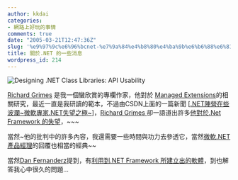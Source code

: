 ```yaml
---
author: kkdai
categories:
- 網路上好玩的事情
comments: true
date: "2005-03-21T12:47:36Z"
slug: '%e9%97%9c%e6%96%bcnet-%e7%9a%84%e4%b8%80%e4%ba%9b%e6%b6%88%e6%81%af'
title: 關於.NET 的一些消息
wordpress_id: 214
---
```


![Designing .NET Class Libraries: API Usability](http://msdn.microsoft.com/netframework/art/NETFw.jpg)

[Richard Grimes](http://www.grimes.demon.co.uk/index.htm) 是我一個蠻欣賞的專欄作家，他對於 [Managed Extensions](http://www.amazon.com/exec/obidos/tg/detail/-/0735617244/qid=1111132667/sr=8-1/ref=sr_8_xs_ap_i1_xgl14/103-9970321-9491862?v=glance&s=books&n=507846)的相關研究，最近一直是我研讀的範本，不過由CSDN上面的一篇新聞 [[.NET陣營在些波瀾~微軟專家.NET失望之極~](http://www.csdn.net/news/newstopic/20/20044.shtml)]，[Richard Grimes](http://www.grimes.demon.co.uk/index.htm)[ ](http://www.grimes.demon.co.uk/index.htm)卻一語道出許多[他對於.Net Framework 的失望](http://www.ddj.com/documents/s=9211/ddj050201dnn/)，~~~

當然~他的批判中的許多內容，我還需要一些時間與功力去參透它，當然[微軟.NET 產品經理](http://blogs.msdn.com/danielfe/archive/2005/02/22/378343.aspx)的回覆也相當的經典~~

當然[Dan Fernanderz](http://blogs.msdn.com/danielfe/)提到，有[利用到.NET Framework 所建立出的軟體](http://blogs.msdn.com/danielfe/archive/2004/11/02/251254.aspx)，到也解答我心中很久的問題...
